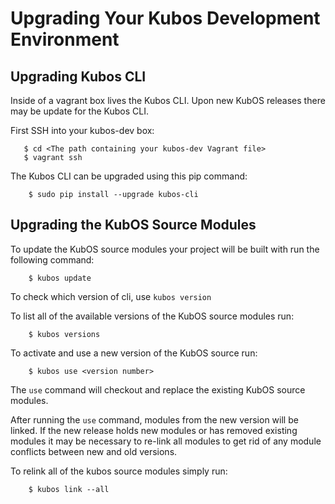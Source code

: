 # Upgrading Your Kubos Development Environment

## Upgrading Kubos CLI

Inside of a vagrant box lives the Kubos CLI. Upon new KubOS releases there may be update for the Kubos CLI.

First SSH into your kubos-dev box:

       $ cd <The path containing your kubos-dev Vagrant file>
       $ vagrant ssh

The Kubos CLI can be upgraded using this pip command:

        $ sudo pip install --upgrade kubos-cli

## Upgrading the KubOS Source Modules

To update the KubOS source modules your project will be built with run the following command:

        $ kubos update

To check which version of cli, use `kubos version`

To list all of the available versions of the KubOS source modules run:

        $ kubos versions

To activate and use a new version of the KubOS source run:

        $ kubos use <version number>

The `use` command will checkout and replace the existing KubOS source modules.

After running the `use` command, modules from the new version will be linked.
If the new release holds new modules or has removed existing modules it may be necessary to re-link all modules to get rid of any module conflicts between new and old versions.

To relink all of the kubos source modules simply run:

        $ kubos link --all
